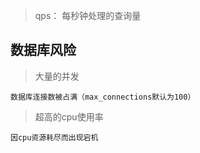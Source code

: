 > qps： 每秒钟处理的查询量

## 数据库风险
>大量的并发  

    数据库连接数被占满（max_connections默认为100）

>超高的cpu使用率

    因cpu资源耗尽而出现宕机

